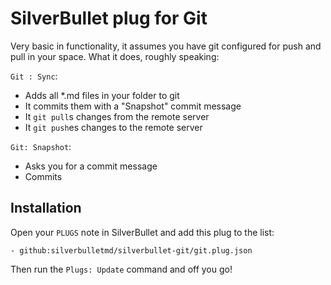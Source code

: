 # SilverBullet plug for Git
Very basic in functionality, it assumes you have git configured for push and pull in your space. What it does, roughly speaking:

`Git : Sync`:
* Adds all *.md files in your folder to git
* It commits them with a "Snapshot" commit message
* It `git pull`s changes from the remote server
* It `git push`es changes to the remote server

`Git: Snapshot`:
* Asks you for a commit message
* Commits

## Installation
Open your `PLUGS` note in SilverBullet and add this plug to the list:

```
- github:silverbulletmd/silverbullet-git/git.plug.json
```

Then run the `Plugs: Update` command and off you go!